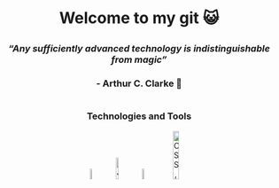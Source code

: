 # <p align="center"> Welcome to my git :smiley_cat: </p>

### <p align="center"> ***“Any sufficiently advanced technology is indistinguishable from magic”*** </p>
### <p align="center"> - Arthur C. Clarke :dizzy:</p>

#

### <p align="center"> Technologies and Tools </p>
<div align="center">

<a  href="https://www.cprogramming.com/"><img src="https://upload.wikimedia.org/wikipedia/commons/thumb/1/18/C_Programming_Language.svg/1200px-C_Programming_Language.svg.png" alt="C Language" width=7% heigth=7%></a>
<a  href="https://www.java.com/es/"><img
src="https://rafaelsantiagocruz.com/wp-content/uploads/2020/10/Rafael-Santiago-Cruz-Java.png" alt="Java Language" width=10% heigth=10%></a>
<a  href="https://www.python.org/"> <img src="https://upload.wikimedia.org/wikipedia/commons/thumb/c/c3/Python-logo-notext.svg/640px-Python-logo-notext.svg.png" alt="Python Language" width=7% heigth=7%></a>
<a  href="https://es.wikipedia.org/wiki/JavaScript">
<img src="http://www.cursosgis.com/wp-content/uploads/2017/06/lenguajes_1.png" alt="CSS, HTML y JavaScript" width=15% heigth=15%></a>
  
</div>

